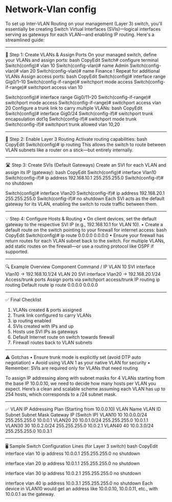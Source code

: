 # Network-Vlan config

To set up Inter-VLAN Routing on your management (Layer 3) switch, you'll essentially be creating Switch Virtual Interfaces (SVIs)—logical interfaces serving as gateways for each VLAN—and enabling IP routing. Here's a streamlined guide:
________________________________________
🔧 Step 1: Create VLANs & Assign Ports
On your managed switch, define your VLANs and assign ports:
bash
CopyEdit
Switch# configure terminal
Switch(config)# vlan 10
Switch(config-vlan)# name Admin
Switch(config-vlan)# vlan 20
Switch(config-vlan)# name Finance
! Repeat for additional VLANs
Assign access ports:
bash
CopyEdit
Switch(config)# interface range Gig0/1–10
Switch(config-if-range)# switchport mode access
Switch(config-if-range)# switchport access vlan 10

Switch(config)# interface range Gig0/11–20
Switch(config-if-range)# switchport mode access
Switch(config-if-range)# switchport access vlan 20
Configure a trunk link to carry multiple VLANs:
bash
CopyEdit
Switch(config)# interface Gig0/24
Switch(config-if)# switchport trunk encapsulation dot1q
Switch(config-if)# switchport mode trunk
Switch(config-if)# switchport trunk allowed vlan 10,20
________________________________________
🔁 Step 2: Enable Layer 3 Routing
Activate routing capabilities:
bash
CopyEdit
Switch(config)# ip routing
This allows the switch to route between VLAN subnets like a router on a stick—but entirely internally. 
________________________________________
🛣️ Step 3: Create SVIs (Default Gateways)
Create an SVI for each VLAN and assign its IP (gateway):
bash
CopyEdit
Switch(config)# interface Vlan10
Switch(config-if)# ip address 192.168.10.1 255.255.255.0
Switch(config-if)# no shutdown

Switch(config)# interface Vlan20
Switch(config-if)# ip address 192.168.20.1 255.255.255.0
Switch(config-if)# no shutdown
Each SVI acts as the default gateway for its VLAN, enabling the switch to route traffic between them. 
________________________________________
💡 Step 4: Configure Hosts & Routing
•	On client devices, set the default gateway to the respective SVI IP (e.g., 192.168.10.1 for VLAN 10).
•	Create a default route on the switch pointing to your firewall for internet access:
bash
CopyEdit
Switch(config)# ip route 0.0.0.0 0.0.0.0 <firewall-IP>
•	Ensure your firewall has return routes for each VLAN subnet back to the switch.
For multiple VLANs, add static routes on the firewall—or use a routing protocol like OSPF if supported. 
________________________________________
🔍 Example Overview
Component	Command / IP
VLAN 10 SVI	interface Vlan10 → 192.168.10.1/24
VLAN 20 SVI	interface Vlan20 → 192.168.20.1/24
Access/trunk ports	Assign ports via switchport access/trunk
IP routing	ip routing
Default route	ip route 0.0.0.0 0.0.0.0 <firewall-IP>
________________________________________
✅ Final Checklist
1.	VLANs created & ports assigned
2.	Trunk link configured to carry VLANs
3.	ip routing enabled
4.	SVIs created with IPs and up
5.	Hosts use SVI IPs as gateways
6.	Default Internet route on switch towards firewall
7.	Firewall routes back to VLAN subnets
________________________________________
⚠️ Gotchas
•	Ensure trunk mode is explicitly set (avoid DTP auto negotiation) 
•	Avoid using VLAN 1 as your native VLAN for security
•	Remember: SVIs are required only for VLANs that need routing 

To assign IP addressing along with subnet masks for 4 VLANs starting from the base IP 10.0.0.10, we need to decide how many hosts per VLAN you expect. Here’s a clean and scalable scheme assuming each VLAN has up to 254 hosts, which corresponds to a /24 subnet mask.
________________________________________
✅ VLAN IP Addressing Plan (Starting from 10.0.0.10)
VLAN Name	VLAN ID	Subnet	Subnet Mask	Gateway IP (Switch IP)
VLAN10	10	10.0.0.0/24	255.255.255.0	10.0.0.1
VLAN20	20	10.0.1.0/24	255.255.255.0	10.0.1.1
VLAN30	30	10.0.2.0/24	255.255.255.0	10.0.2.1
VLAN40	40	10.0.3.0/24	255.255.255.0	10.0.3.1
________________________________________
🖥️ Sample Switch Configuration Lines (for Layer 3 switch)
bash
CopyEdit
interface vlan 10
 ip address 10.0.0.1 255.255.255.0
 no shutdown

interface vlan 20
 ip address 10.0.1.1 255.255.255.0
 no shutdown

interface vlan 30
 ip address 10.0.2.1 255.255.255.0
 no shutdown

interface vlan 40
 ip address 10.0.3.1 255.255.255.0
 no shutdown
Each device in VLAN10 would get an address like 10.0.0.10, 10.0.0.11, etc., with 10.0.0.1 as the gateway.
